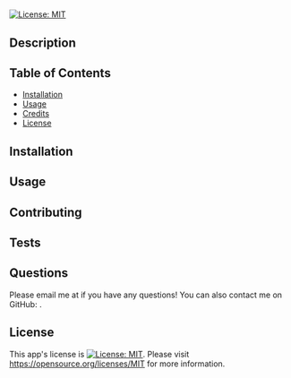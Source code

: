 #  
[![License: MIT](https://img.shields.io/badge/License-MIT-yellow.svg)](https://opensource.org/licenses/MIT)
## Description
 
## Table of Contents

- [Installation](#installation)
- [Usage](#usage)
- [Credits](#credits)
- [License](#license)
## Installation
 
## Usage
 
## Contributing
 
## Tests
 
## Questions
Please email me at   if you have any questions! 
You can also contact me on GitHub: [ ](https://github.com/ ).
## License
This app's license is [![License: MIT](https://img.shields.io/badge/License-MIT-yellow.svg)](https://opensource.org/licenses/MIT). Please visit https://opensource.org/licenses/MIT for more information.

